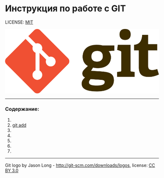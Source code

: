 # Инструкция по работе с GIT

LICENSE: [MIT](/license.md)

![git-logo](./assets/Git-Logo.png)

---

### Содержание:
1. 
2. [git add](./add.md)
3. 
4. 
5. 
6. 
7. 
---


Git logo by Jason Long - http://git-scm.com/downloads/logos, license: [CC BY 3.0](https://creativecommons.org/licenses/by/3.0/)